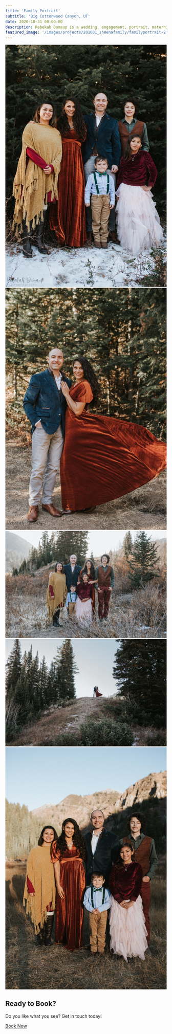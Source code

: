 ```yaml
---
title: 'Family Portrait'
subtitle: 'Big Cottonwood Canyon, UT'
date: 2020-10-31 00:00:00
description: Rebekah Dumaup is a wedding, engagement, portrait, maternity, and family photographer based in Saly Lake City, Utah.
featured_image: '/images/projects/201031_sheenafamily/familyportrait-2.jpg'
---
```


<div class="gallery" data-columns="3">
<img src="/images/projects/201031_sheenafamily/familyportrait-2.jpg">
<img src="/images/projects/201031_sheenafamily/familyportrait-3.jpg">
<img src="/images/projects/201031_sheenafamily/familyportrait-4.jpg">
<img src="/images/projects/201031_sheenafamily/familyportrait-5.jpg">
<img src="/images/projects/201031_sheenafamily/familyportrait.jpg">
</div>

## Ready to Book?

Do you like what you see? Get in touch today!

<a href="/contact" class="button button--large">Book Now</a>
